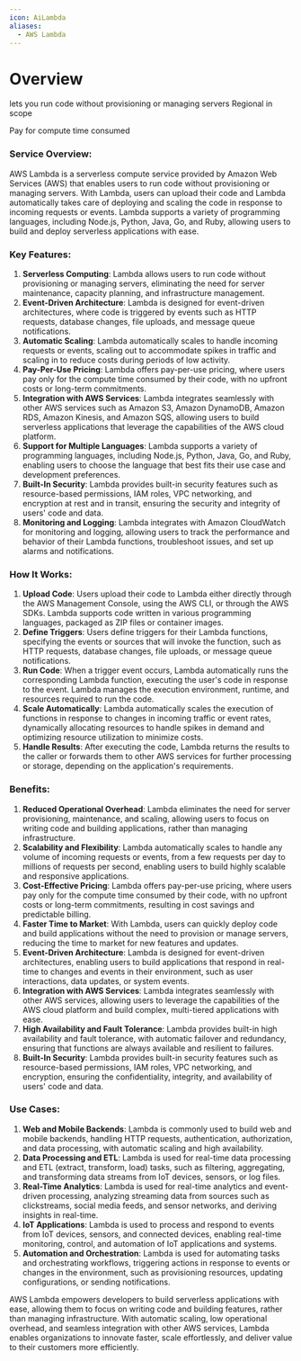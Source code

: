 ```yaml
---
icon: AiLambda
aliases:
  - AWS Lambda
---
```

# Overview
lets you run code without provisioning or managing servers
Regional in scope

Pay for compute time consumed

### Service Overview:

AWS Lambda is a serverless compute service provided by Amazon Web Services (AWS) that enables users to run code without provisioning or managing servers. With Lambda, users can upload their code and Lambda automatically takes care of deploying and scaling the code in response to incoming requests or events. Lambda supports a variety of programming languages, including Node.js, Python, Java, Go, and Ruby, allowing users to build and deploy serverless applications with ease.

### Key Features:

1. **Serverless Computing**: Lambda allows users to run code without provisioning or managing servers, eliminating the need for server maintenance, capacity planning, and infrastructure management.
2. **Event-Driven Architecture**: Lambda is designed for event-driven architectures, where code is triggered by events such as HTTP requests, database changes, file uploads, and message queue notifications.
3. **Automatic Scaling**: Lambda automatically scales to handle incoming requests or events, scaling out to accommodate spikes in traffic and scaling in to reduce costs during periods of low activity.
4. **Pay-Per-Use Pricing**: Lambda offers pay-per-use pricing, where users pay only for the compute time consumed by their code, with no upfront costs or long-term commitments.
5. **Integration with AWS Services**: Lambda integrates seamlessly with other AWS services such as Amazon S3, Amazon DynamoDB, Amazon RDS, Amazon Kinesis, and Amazon SQS, allowing users to build serverless applications that leverage the capabilities of the AWS cloud platform.
6. **Support for Multiple Languages**: Lambda supports a variety of programming languages, including Node.js, Python, Java, Go, and Ruby, enabling users to choose the language that best fits their use case and development preferences.
7. **Built-In Security**: Lambda provides built-in security features such as resource-based permissions, IAM roles, VPC networking, and encryption at rest and in transit, ensuring the security and integrity of users' code and data.
8. **Monitoring and Logging**: Lambda integrates with Amazon CloudWatch for monitoring and logging, allowing users to track the performance and behavior of their Lambda functions, troubleshoot issues, and set up alarms and notifications.

### How It Works:

1. **Upload Code**: Users upload their code to Lambda either directly through the AWS Management Console, using the AWS CLI, or through the AWS SDKs. Lambda supports code written in various programming languages, packaged as ZIP files or container images.
2. **Define Triggers**: Users define triggers for their Lambda functions, specifying the events or sources that will invoke the function, such as HTTP requests, database changes, file uploads, or message queue notifications.
3. **Run Code**: When a trigger event occurs, Lambda automatically runs the corresponding Lambda function, executing the user's code in response to the event. Lambda manages the execution environment, runtime, and resources required to run the code.
4. **Scale Automatically**: Lambda automatically scales the execution of functions in response to changes in incoming traffic or event rates, dynamically allocating resources to handle spikes in demand and optimizing resource utilization to minimize costs.
5. **Handle Results**: After executing the code, Lambda returns the results to the caller or forwards them to other AWS services for further processing or storage, depending on the application's requirements.

### Benefits:

1. **Reduced Operational Overhead**: Lambda eliminates the need for server provisioning, maintenance, and scaling, allowing users to focus on writing code and building applications, rather than managing infrastructure.
2. **Scalability and Flexibility**: Lambda automatically scales to handle any volume of incoming requests or events, from a few requests per day to millions of requests per second, enabling users to build highly scalable and responsive applications.
3. **Cost-Effective Pricing**: Lambda offers pay-per-use pricing, where users pay only for the compute time consumed by their code, with no upfront costs or long-term commitments, resulting in cost savings and predictable billing.
4. **Faster Time to Market**: With Lambda, users can quickly deploy code and build applications without the need to provision or manage servers, reducing the time to market for new features and updates.
5. **Event-Driven Architecture**: Lambda is designed for event-driven architectures, enabling users to build applications that respond in real-time to changes and events in their environment, such as user interactions, data updates, or system events.
6. **Integration with AWS Services**: Lambda integrates seamlessly with other AWS services, allowing users to leverage the capabilities of the AWS cloud platform and build complex, multi-tiered applications with ease.
7. **High Availability and Fault Tolerance**: Lambda provides built-in high availability and fault tolerance, with automatic failover and redundancy, ensuring that functions are always available and resilient to failures.
8. **Built-In Security**: Lambda provides built-in security features such as resource-based permissions, IAM roles, VPC networking, and encryption, ensuring the confidentiality, integrity, and availability of users' code and data.

### Use Cases:

1. **Web and Mobile Backends**: Lambda is commonly used to build web and mobile backends, handling HTTP requests, authentication, authorization, and data processing, with automatic scaling and high availability.
2. **Data Processing and ETL**: Lambda is used for real-time data processing and ETL (extract, transform, load) tasks, such as filtering, aggregating, and transforming data streams from IoT devices, sensors, or log files.
3. **Real-Time Analytics**: Lambda is used for real-time analytics and event-driven processing, analyzing streaming data from sources such as clickstreams, social media feeds, and sensor networks, and deriving insights in real-time.
4. **IoT Applications**: Lambda is used to process and respond to events from IoT devices, sensors, and connected devices, enabling real-time monitoring, control, and automation of IoT applications and systems.
5. **Automation and Orchestration**: Lambda is used for automating tasks and orchestrating workflows, triggering actions in response to events or changes in the environment, such as provisioning resources, updating configurations, or sending notifications.

AWS Lambda empowers developers to build serverless applications with ease, allowing them to focus on writing code and building features, rather than managing infrastructure. With automatic scaling, low operational overhead, and seamless integration with other AWS services, Lambda enables organizations to innovate faster, scale effortlessly, and deliver value to their customers more efficiently.
